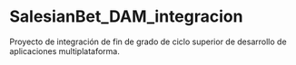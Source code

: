 # SalesianBet_DAM_integracion
Proyecto de integración de fin de grado de ciclo superior de desarrollo de aplicaciones multiplataforma.

